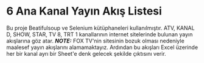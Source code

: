 # 6 Ana Kanal Yayın Akış Listesi

Bu proje Beatifulsoup ve Selenium kütüphaneleri kullanılmıştır.
ATV, KANAL D, SHOW, STAR, TV 8, TRT 1 kanallarının internet sitelerinde bulunan yayın akışlarına göz atar.
 **_NOTE:_**  FOX TV'nin sitesinin bozuk olması nedeniyle maalesef yayın akışlarını alamamaktayız.
Ardından bu akışları Excel üzerinde her bir kanal ayrı bir Sheet'e denk gelecek şekilde çıktısını verir.
